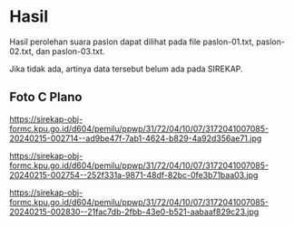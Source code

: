 # Hasil

Hasil perolehan suara paslon dapat dilihat pada file paslon-01.txt, paslon-02.txt, dan paslon-03.txt.

Jika tidak ada, artinya data tersebut belum ada pada SIREKAP.

## Foto C Plano

https://sirekap-obj-formc.kpu.go.id/d604/pemilu/ppwp/31/72/04/10/07/3172041007085-20240215-002714--ad9be47f-7ab1-4624-b829-4a92d356ae71.jpg

https://sirekap-obj-formc.kpu.go.id/d604/pemilu/ppwp/31/72/04/10/07/3172041007085-20240215-002754--252f331a-9871-48df-82bc-0fe3b71baa03.jpg

https://sirekap-obj-formc.kpu.go.id/d604/pemilu/ppwp/31/72/04/10/07/3172041007085-20240215-002830--21fac7db-2fbb-43e0-b521-aabaaf829c23.jpg
